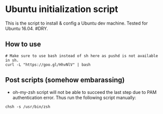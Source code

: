 # Ubuntu initialization script
This is the script to install & config a Ubuntu dev machine. Tested for Ubuntu 16.04. #DRY.


## How to use
```
# Make sure to use bash instead of sh here as pushd is not available in sh.
curl -L "https://goo.gl/HhvNlV" | bash
```
## Post scripts (somehow embarassing)
* oh-my-zsh script will not be able to succeed the last step due to PAM authentication error. Thus run the following script manually:
```
chsh -s /usr/bin/zsh
```
